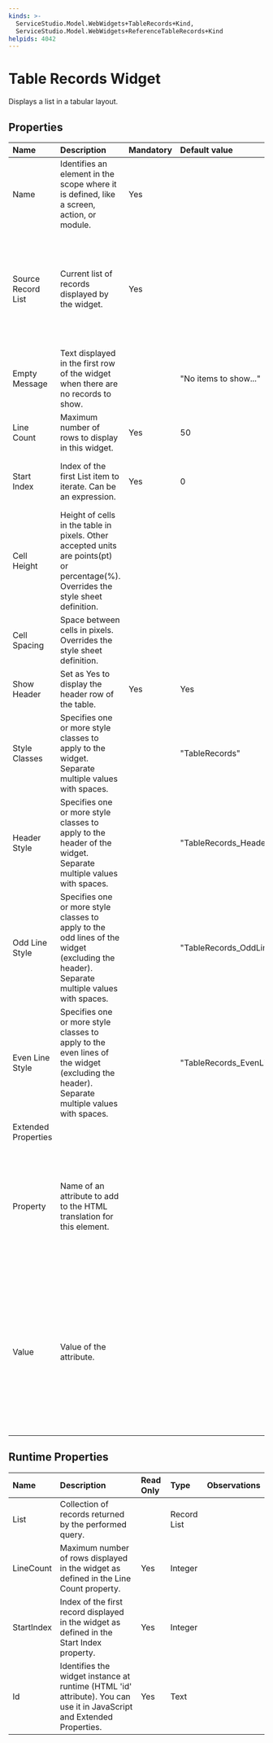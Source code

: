 ```yaml
---
kinds: >-
  ServiceStudio.Model.WebWidgets+TableRecords+Kind,
  ServiceStudio.Model.WebWidgets+ReferenceTableRecords+Kind
helpids: 4042
---
```


# Table Records Widget

Displays a list in a tabular layout.

## Properties

| Name | Description | Mandatory | Default value | Observations |
| :--- | :--- | :--- | :--- | :--- |
| Name | Identifies an element in the scope where it is defined, like a screen, action, or module. | Yes |  |  |
| Source Record List | Current list of records displayed by the widget. | Yes |  | The expression used in this property \(if present\) is evaluated when a widget runtime property is first used \(e.g. an expression using the list Length runtime property\) or when the widget is rendered. |
| Empty Message | Text displayed in the first row of the widget when there are no records to show. |  | "No items to show..." |  |
| Line Count | Maximum number of rows to display in this widget. | Yes | 50 |  |
| Start Index | Index of the first List item to iterate. Can be an expression. | Yes | 0 | The expression used in this property \(if present\) is evaluated before the web screen preparation. |
| Cell Height | Height of cells in the table in pixels. Other accepted units are points\(pt\) or percentage\(%\). Overrides the style sheet definition. |  |  |  |
| Cell Spacing | Space between cells in pixels. Overrides the style sheet definition. |  |  |  |
| Show Header | Set as Yes to display the header row of the table. | Yes | Yes |  |
| Style Classes | Specifies one or more style classes to apply to the widget. Separate multiple values with spaces. |  | "TableRecords" |  |
| Header Style | Specifies one or more style classes to apply to the header of the widget. Separate multiple values with spaces. |  | "TableRecords\_Header" |  |
| Odd Line Style | Specifies one or more style classes to apply to the odd lines of the widget \(excluding the header\). Separate multiple values with spaces. |  | "TableRecords\_OddLine" |  |
| Even Line Style | Specifies one or more style classes to apply to the even lines of the widget \(excluding the header\). Separate multiple values with spaces. |  | "TableRecords\_EvenLine" |  |
| Extended Properties |  |  |  |  |
| Property | Name of an attribute to add to the HTML translation for this element. |  |  | You can pick a property from the drop-down list or type a free text. The name of the property will not be validated by the platform.  Duplicated properties are not allowed. Spaces, " or ' are also not allowed. |
| Value | Value of the attribute. |  |  | You can type the value directly or write expressions using the Expression Editor.  If the Value is empty, the corresponding HTML tag is created as property="property". For example, the nowrap property does not require a value, therefore nowrap="nowrap" is added. |

## Runtime Properties

| Name | Description | Read Only | Type | Observations |
| :--- | :--- | :--- | :--- | :--- |
| List | Collection of records returned by the performed query. |  | Record List |  |
| LineCount | Maximum number of rows displayed in the widget as defined in the Line Count property. | Yes | Integer |  |
| StartIndex | Index of the first record displayed in the widget as defined in the Start Index property. | Yes | Integer |  |
| Id | Identifies the widget instance at runtime \(HTML 'id' attribute\). You can use it in JavaScript and Extended Properties. | Yes | Text |  |

